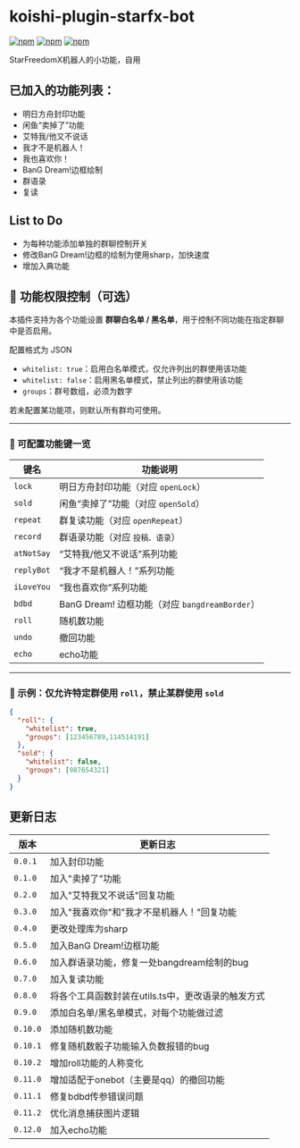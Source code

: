 # koishi-plugin-starfx-bot

[![npm](https://img.shields.io/npm/v/koishi-plugin-starfx-bot?style=flat-square)](https://www.npmjs.com/package/koishi-plugin-starfx-bot) [![npm](https://img.shields.io/npm/l/koishi-plugin-starfx-bot?style=flat-square)](https://www.npmjs.com/package/koishi-plugin-starfx-bot) [![npm](https://img.shields.io/npm/dt/koishi-plugin-starfx-bot?style=flat-square)](https://www.npmjs.com/package/koishi-plugin-starfx-bot)

StarFreedomX机器人的小功能，自用

## 已加入的功能列表：

* 明日方舟封印功能
* 闲鱼“卖掉了”功能
* 艾特我/他又不说话
* 我才不是机器人！
* 我也喜欢你！
* BanG Dream!边框绘制
* 群语录
* 复读

## List to Do

* 为每种功能添加单独的群聊控制开关
* 修改BanG Dream!边框的绘制为使用sharp，加快速度
* 增加入典功能


## 🔧 功能权限控制（可选）

本插件支持为各个功能设置 **群聊白名单 / 黑名单**，用于控制不同功能在指定群聊中是否启用。

配置格式为 JSON


- `whitelist: true`：启用白名单模式，仅允许列出的群使用该功能
- `whitelist: false`：启用黑名单模式，禁止列出的群使用该功能
- `groups`：群号数组，必须为数字

若未配置某功能项，则默认所有群均可使用。

---

### 📌 可配置功能键一览

| 键名         | 功能说明                                   |
|------------|----------------------------------------|
| `lock`     | 明日方舟封印功能（对应 `openLock`）                |
| `sold`     | 闲鱼“卖掉了”功能（对应 `openSold`）               |
| `repeat`   | 群复读功能（对应 `openRepeat`）                 |
| `record`   | 群语录功能（对应 `投稿、语录`）                      |
| `atNotSay` | “艾特我/他又不说话”系列功能                        |
| `replyBot` | “我才不是机器人！”系列功能                         |
| `iLoveYou` | “我也喜欢你”系列功能                            |
| `bdbd`     | BanG Dream! 边框功能（对应 `bangdreamBorder`） |
| `roll`     | 随机数功能                                  |
| `undo`     | 撤回功能                                   |
| `echo`     | echo功能                                 |

---

### 🧪 示例：仅允许特定群使用 `roll`，禁止某群使用 `sold`

```json
{
  "roll": {
    "whitelist": true,
    "groups": [123456789,114514191]
  },
  "sold": {
    "whitelist": false,
    "groups": [987654321]
  }
}
```

## 更新日志
| 版本         | 更新日志                          |
|------------|-------------------------------|
| `0.0.1`    | 加入封印功能                        |
| `0.1.0`    | 加入"卖掉了"功能                     |
| `0.2.0`    | 加入"艾特我又不说话"回复功能               |
| `0.3.0`    | 加入"我喜欢你"和"我才不是机器人！"回复功能       |
| `0.4.0`    | 更改处理库为sharp                   |
| `0.5.0`    | 加入BanG Dream!边框功能             |
| `0.6.0`    | 加入群语录功能，修复一处bangdream绘制的bug   |
| `0.7.0`    | 加入复读功能                        |
| `0.8.0`    | 将各个工具函数封装在utils.ts中，更改语录的触发方式 |
| `0.9.0`    | 添加白名单/黑名单模式，对每个功能做过滤          |
| `0.10.0`   | 添加随机数功能                       |
| `0.10.1`   | 修复随机数骰子功能输入负数报错的bug           |
| `0.10.2`   | 增加roll功能的人称变化                 |
| `0.11.0`   | 增加适配于onebot（主要是qq）的撤回功能       |
| `0.11.1`   | 修复bdbd传参错误问题                  |
| `0.11.2`   | 优化消息捕获图片逻辑                    |
| `0.12.0`   | 加入echo功能                      |
